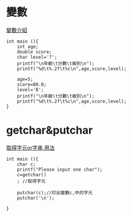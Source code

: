 變數
===
[變數介紹](http://poterp.iem.mcut.edu.tw/class_c/p3.htm)
```
int main (){
	int age;
	double score;
	char level='?';
	printf("\n年級\t分數\t級別\n");
	printf("%d\t%.2f\t%c\n",age,score,level);
	
	age=5;
	score=80.0;
	level='B';
	printf("\n年級\t分數\t級別\n");
	printf("%d\t%.2f\t%c\n",age,score,level);	
}
```

getchar&putchar
===
[取得字元or字串 用法](https://openhome.cc/Gossip/CGossip/PutcharGetcharPutsGets.html)
```
int main (){
	char c;
	printf("Please input one char");
	c=getchar()
	; //取得字元 
	
	putchar(c);//印出變數c,中的字元 
	putchar('\n');

}
```

